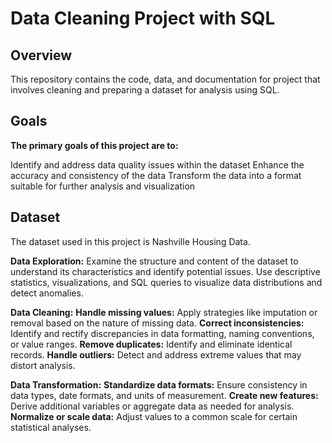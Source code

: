 
# Data Cleaning Project with SQL

## Overview

This repository contains the code, data, and documentation for project that involves cleaning and preparing a dataset for analysis using SQL.

## Goals

**The primary goals of this project are to:**

Identify and address data quality issues within the dataset
Enhance the accuracy and consistency of the data
Transform the data into a format suitable for further analysis and visualization
## Dataset

The dataset used in this project is Nashville Housing Data.

**Data Exploration:**
Examine the structure and content of the dataset to understand its characteristics and identify potential issues.
Use descriptive statistics, visualizations, and SQL queries to visualize data distributions and detect anomalies.

**Data Cleaning:**
**Handle missing values:** Apply strategies like imputation or removal based on the nature of missing data.
**Correct inconsistencies:** Identify and rectify discrepancies in data formatting, naming conventions, or value ranges.
**Remove duplicates:** Identify and eliminate identical records.
**Handle outliers:** Detect and address extreme values that may distort analysis.


**Data Transformation:**
**Standardize data formats:** Ensure consistency in data types, date formats, and units of measurement.
**Create new features:** Derive additional variables or aggregate data as needed for analysis.
**Normalize or scale data:** Adjust values to a common scale for certain statistical analyses.
